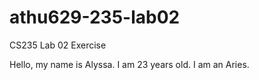 # athu629-235-lab02
CS235 Lab 02 Exercise

Hello, my name is Alyssa.
I am 23 years old.
I am an Aries.